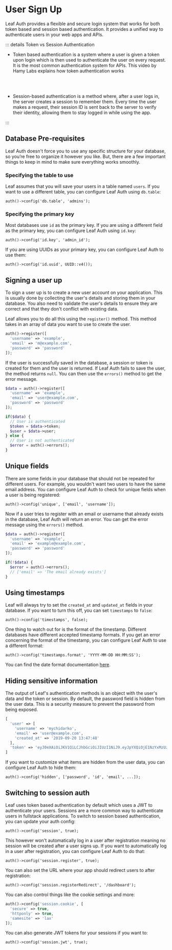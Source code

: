 # User Sign Up

<!-- markdownlint-disable no-inline-html -->

<script setup>
import VideoModal from '@theme/components/shared/VideoModal.vue'
</script>

Leaf Auth provides a flexible and secure login system that works for both token based and session based authentication. It provides a unified way to authenticate users in your web apps and APIs.

::: details Token vs Session Authentication

- Token based authentication is a system where a user is given a token upon login which is then used to authenticate the user on every request. It is the most common authentication system for APIs. This video by Hamy Labs explains how token authentication works

  <VideoModal
    subject="How Token Authentication Works"
    description="Many websites use token authentication to secure access to their services. This video explains what tokens are and how token authentication works."
    videoUrl="https://www.youtube.com/embed/giKeegmeaKw"
  />

  <br />
  <br />

- Session-based authentication is a method where, after a user logs in, the server creates a session to remember them. Every time the user makes a request, their session ID is sent back to the server to verify their identity, allowing them to stay logged in while using the app.

  <VideoModal
    subject="Session Based Authentication | Authentication Series"
    description="Session-based authentication is a stateful authentication technique where we use sessions to keep track of the authenticated user. In this video, we learn what session-based authentication is, what session is and how session-based authentication is implemented."
    videoUrl="https://www.youtube.com/embed/gKkBEOq_shs"
  />

:::

## Database Pre-requisites

Leaf Auth doesn't force you to use any specific structure for your database, so you’re free to organize it however you like. But, there are a few important things to keep in mind to make sure everything works smoothly.

### Specifying the table to use

Leaf assumes that you will save your users in a table named `users`. If you want to use a different table, you can configure Leaf Auth using `db.table`:

```php:no-line-numbers
auth()->config('db.table', 'admins');
```

### Specifying the primary key

Most databases use `id` as the primary key. If you are using a different field as the primary key, you can configure Leaf Auth using `id.key`:

```php:no-line-numbers
auth()->config('id.key', 'admin_id');
```

If you are using UUIDs as your primary key, you can configure Leaf Auth to use them:

```php:no-line-numbers
auth()->config('id.uuid', UUID::v4());
```

## Signing a user up

To sign a user up is to create a new user account on your application. This is usually done by collecting the user's details and storing them in your database. You also need to validate the user's details to ensure they are correct and that they don't conflict with existing data.

Leaf allows you to do all this using the `register()` method. This method takes in an array of data you want to use to create the user.

```php
auth()->register([
  'username' => 'example',
  'email' => 'm@example.com',
  'password' => 'password'
]);
```

If the user is successfully saved in the database, a session or token is created for them and the user is returned. If Leaf Auth fails to save the user, the method returns `null`. You can then use the `errors()` method to get the error message.

```php
$data = auth()->register([
  'username' => 'example',
  'email' => 'user@example.com',
  'password' => 'password'
]);

if($data) {
  // User is authenticated
  $token = $data->token;
  $user = $data->user;
} else {
  // User is not authenticated
  $error = auth()->errors();
}
```

## Unique fields

There are some fields in your database that should not be repeated for different users. For example, you wouldn't want two users to have the same email address. You can configure Leaf Auth to check for unique fields when a user is being registered:

```php:no-line-numbers
auth()->config('unique', ['email', 'username']);
```

Now if a user tries to register with an email or username that already exists in the database, Leaf Auth will return an error. You can get the error message using the `errors()` method.

```php
$data = auth()->register([
  'username' => 'example',
  'email' => 'example@example.com',
  'password' => 'password'
]);

if(!$data) {
  $error = auth()->errors();
  // ['email' => 'The email already exists']
}
```

## Using timestamps

Leaf will always try to set the `created_at` and `updated_at` fields in your database. If you want to turn this off, you can set `timestamps` to `false`:

```php:no-line-numbers
auth()->config('timestamps', false);
```

One thing to watch out for is the format of the timestamp. Different databases have different accepted timestamp formats. If you get an error concerning the format of the timestamp, you can configure Leaf Auth to use a different format:

```php:no-line-numbers
auth()->config('timestamps.format', 'YYYY-MM-DD HH:MM:SS');
```

You can find the date format documentation [here](/docs/utils/date#formatting-dates).

## Hiding sensitive information

The output of Leaf's authentication methods is an object with the user's data and the token or session. By default, the password field is hidden from the user data. This is a security measure to prevent the password from being exposed.

```php
[
  'user' => [
    'username' => 'mychidarko',
    'email' => 'user@example.com',
    'created_at' => '2019-09-20 13:47:48'
  ],
  'token' => 'eyJ0eXAiOiJKV1QiLCJhbGciOiJIUzI1NiJ9.eyJpYXQiOjE1NzYxMzUzMjgsImlzcyI6ImxvY2FsaG9zdCIsImV4cCI6MTU3NjEzNjIyOCwidXNlcklkIjoxfQ.7FODXGGJKioGQVX4ic0DJLoMIQTVUlsd4zFAJA4DAkg'
]
```

If you want to customize what items are hidden from the user data, you can configure Leaf Auth to hide them:

```php:no-line-numbers
auth()->config('hidden', ['password', 'id', 'email', ...]);
```

## Switching to session auth

Leaf uses token based authentication by default which uses a JWT to authenticate your users. Sessions are a more common way to authenticate users in fullstack applications. To switch to session based authentication, you can update your auth config:

```php:no-line-numbers
auth()->config('session', true);
```

This however won't automatically log in a user after registration meaning no session will be created after a user signs up. If you want to automatically log in a user after registration, you can configure Leaf Auth to do that:

```php:no-line-numbers
auth()->config('session.register', true);
```

You can also set the URL where your app should redirect users to after registration:

```php:no-line-numbers
auth()->config('session.registerRedirect', '/dashboard');
```

You can also control things like the cookie settings and more:

```php
auth()->config('session.cookie', [
  'secure' => true,
  'httponly' => true,
  'samesite' => 'lax'
]);
```

You can also generate JWT tokens for your sessions if you want to:

```php:no-line-numbers
auth()->config('session.jwt', true);
```
